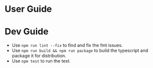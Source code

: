 # User Guide

# Dev Guide

- Use `npm run lint --fix` to find and fix the fmt issues.
- Use `npm run build && npm run package` to build the typescript and package it for distribution.
- Use `npm test` to run the test.

